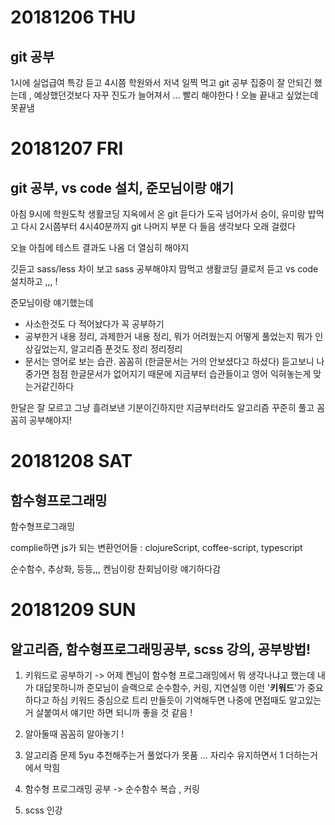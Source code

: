 # 20181206 THU
## git 공부

1시에 실업급여 특강 듣고 4시쯤 학원와서 저녁 일찍 먹고 git 공부 
집중이 잘 안되긴 했는데 , 예상했던것보다 자꾸 진도가 늘어져서 ... 
빨리 해야한다 ! 
오늘 끝내고 싶었는데 못끝냄
<br />


# 20181207 FRI
## git 공부, vs code 설치, 준모님이랑 얘기

아침 9시에 학원도착 
생활코딩 지옥에서 온 git 듣다가 도곡 넘어가서 승이, 유미랑 밥먹고 
다시 2시쯤부터 4시40분까지 git 나머지 부분 다 들음 
생각보다 오래 걸렸다 

오늘 아침에 테스트 결과도 나옴 
더 열심히 해야지 

깃듣고 sass/less 차이 보고 sass 공부해야지 맘먹고 
생활코딩 클로저 듣고 vs code 설치하고 ,,,  !

준모님이랑 얘기했는데 
- 사소한것도 다 적어놨다가 꼭 공부하기 
- 공부한거 내용 정리, 과제한거 내용 정리, 뭐가 어려웠는지 어떻게 풀었는지 뭐가 인상깊었는지, 알고리즘 푼것도 정리 정리정리 
- 문서는 영어로 보는 습관. 꼼꼼히 (한글문서는 거의 안보셨다고 하셨다)
듣고보니 나중가면 점점 한글문서가 없어지기 때문에 지금부터 습관들이고 영어 익혀놓는게 맞는거같긴하다 

한달은 잘 모르고 그냥 흘려보낸 기분이긴하지만 
지금부터라도 알고리즘 꾸준히 풀고 꼼꼼히 공부해야지!
<br />


# 20181208 SAT
## 함수형프로그래밍

함수형프로그래밍

complie하면 js가 되는 변환언어들 : clojureScript, coffee-script, typescript

순수함수, 추상화, 등등,,,
켄님이랑 찬회님이랑 얘기하다감
<br />


# 20181209 SUN
## 알고리즘, 함수형프로그래밍공부, scss 강의, 공부방법!

1. 키워드로 공부하기 
-> 어제 켄님이 함수형 프로그래밍에서 뭐 생각나냐고 했는데 내가 대답못하니까 준모님이 슬랙으로 순수함수, 커링, 지연실행 이런 '**키워드**'가 중요하다고 하심 
키워드 중심으로 트리 만들듯이 기억해두면 나중에 면접때도 알고있는거 살붙여서 얘기만 하면 되니까 좋을 것 같음 ! 

2. 알아둘때 꼼꼼히 알아놓기 ! 

3. 알고리즘 문제 5yu 추천해주는거 풀었다가 못품 ... 자리수 유지하면서 1 더하는거에서 막힘 

4. 함수형 프로그래밍 공부 -> 순수함수 복습 , 커링 

5. scss 인강
 